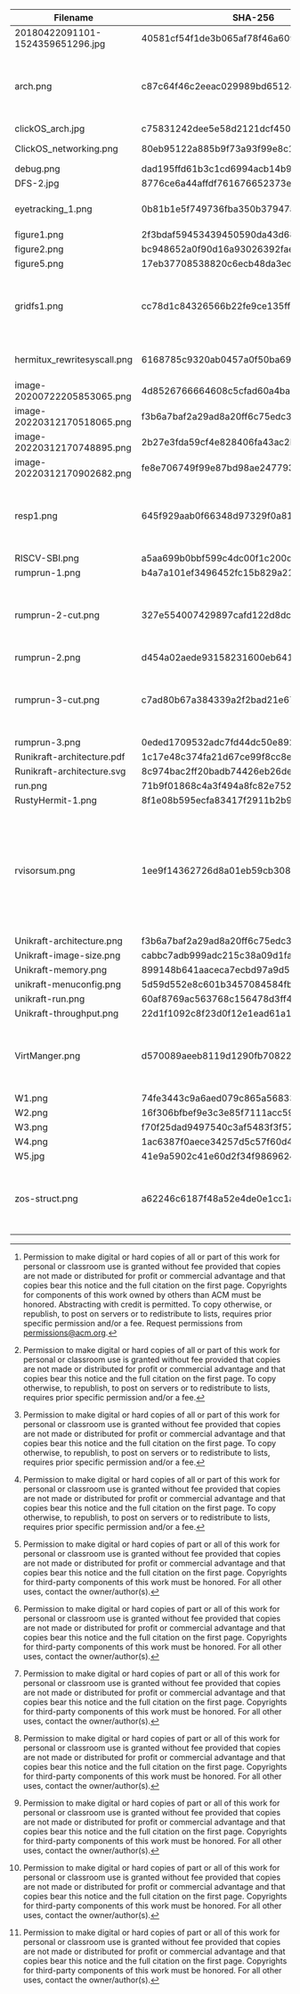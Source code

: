 | Filename                         | SHA-256                                  | Source                                                       | License                                                      | Note                |
| -------------------------------- | ---------------------------------------- | ------------------------------------------------------------ | ------------------------------------------------------------ | ------------------- |
| 20180422091101-1524359651296.jpg | 40581cf54f1de3b065af78f46a609af4f347e07f | https://github.com/OSH-2018/X-Doudou/blob/abffb138b2ffd231db58170ed986bc2764f45cd5/feasibility-report/images/20180422091101-1524359651296.jpg | property                                                     |                     |
| arch.png                         | c87c64f46c2eeac029989bd65124cd9740537c1c | https://github.com/OSH-2020/x-chital/blob/c55164959ee9910cdc13d5b7d4e40d642503ec18/docs/conclusion/assets/arch.png | a simple combination of graphics and texts, public domain    |                     |
| clickOS_arch.jpg                 | c75831242dee5e58d2121dcf45096d0d0be4f6a0 | http://cnp.neclab.eu/projects/clickos/clickos-workshop.pdf   | [^2]                                                         |                     |
| ClickOS_networking.png           | 80eb95122a885b9f73a93f99e8c13b86074a9eda | http://cnp.neclab.eu/projects/clickos/clickos.pdf            | open access                                                  |                     |
| debug.png                        | dad195ffd61b3c1cd6994acb14b9223bba108600 | our own work                                                 | CC-BY-4.0                                                    |                     |
| DFS-2.jpg                        | 8776ce6a44affdf761676652373e3072ec43ba13 | https://github.com/OSH-2020/GDBFS/blob/9b60489ce61feed02b7e3139bdc3156a3f0d2e7c/image/image-20200720162849629.png | property                                                     |                     |
| eyetracking_1.png                | 0b81b1e5f749736fba350b37947a026ba7a34fd9 | unknown                                                      | unknown, probably property                                   |                     |
| figure1.png                      | 2f3bdaf59453439450590da43d683aa5e9ed487f | https://queue.acm.org/detail.cfm?id=2566628                  | [^3]                                                         |                     |
| figure2.png                      | bc948652a0f90d16a93026392fae66ffc5d73184 | https://queue.acm.org/detail.cfm?id=2566628                  | [^3]                                                         |                     |
| figure5.png                      | 17eb37708538820c6ecb48da3eda68784b204a24 | https://queue.acm.org/detail.cfm?id=2566628                  | [^3]                                                         |                     |
| gridfs1.png                      | cc78d1c84326566b22fe9ce135ffe4ea8615b769 | unknown                                                      | a simple combination of graphics and texts, public domain    |                     |
| hermitux_rewritesyscall.png      | 6168785c9320ab0457a0f50ba69dc3b57c2f41ca | https://github.com/OSH-2021/x-unipanic/blob/4125364a1c86cb3dbce1c979af2a75766d45d8a0/docs/final/img/hermitux_rewritesyscall.png | unknown                                                      | not original source |
| image-20200722205853065.png      | 4d8526766664608c5cfad60a4ba208417fbd47d8 | https://github.com/OSH-2020/x-orz/blob/d6add51f64880dc8e0d143322f3ddc30c6e7e56f/docs/files/image-20200722205853065.png | property                                                     |                     |
| image-20220312170518065.png      | f3b6a7baf2a29ad8a20ff6c75edc3e2566af0f27 | https://dl.acm.org/doi/10.1145/3447786.3456248               | [^1]                                                         |                     |
| image-20220312170748895.png      | 2b27e3fda59cf4e828406fa43ac2b598e667aec5 | https://dl.acm.org/doi/10.1145/3447786.3456248               | [^1]                                                         |                     |
| image-20220312170902682.png      | fe8e706749f99e87bd98ae24779385313eafdf80 | https://dl.acm.org/doi/10.1145/3447786.3456248               | [^1]                                                         |                     |
| resp1.png                        | 645f929aab0f66348d97329f0a81c453c4e75495 | Unknown                                                      | a simple combination of graphics and texts, public domain    |                     |
| RISCV-SBI.png                    | a5aa699b0bbf599c4dc00f1c200d27245980814d | https://github.com/riscv-non-isa/riscv-sbi-doc/releases/tag/v1.0.0 | CC-BY-4.0                                                    |                     |
| rumprun-1.png                    | b4a7a101ef3496452fc15b829a217c07d3e84226 | https://pkgsrc.org/pkgsrcCon/2016/rumprun.pdf                | property                                                     |                     |
| rumprun-2-cut.png                | 327e554007429897cafd122d8dcd46e768e4934e | https://pkgsrc.org/pkgsrcCon/2016/rumprun.pdf                | a simple combination of graphics and texts, public domain    |                     |
| rumprun-2.png                    | d454a02aede93158231600eb641c7623cba22fbb | https://pkgsrc.org/pkgsrcCon/2016/rumprun.pdf                | property                                                     |                     |
| rumprun-3-cut.png                | c7ad80b67a384339a2f2bad21e67c9a130ee6018 | https://pkgsrc.org/pkgsrcCon/2016/rumprun.pdf                | a simple combination of graphics and texts, public domain    |                     |
| rumprun-3.png                    | 0eded1709532adc7fd44dc50e892af4f2aa4f6e5 | https://pkgsrc.org/pkgsrcCon/2016/rumprun.pdf                | property                                                     |                     |
| Runikraft-architecture.pdf       | 1c17e48c374fa21d67ce99f8cc8e7611c08b475d | our own work                                                 | CC-BY-4.0                                                    |                     |
| Runikraft-architecture.svg       | 8c974bac2ff20badb74426eb26de5c010703d922 | our own work                                                 | CC-BY-4.0                                                    |                     |
| run.png                          | 71b9f01868c4a3f494a8fc82e75251811392800c | our own work                                                 | CC-BY-4.0                                                    |                     |
| RustyHermit-1.png                | 8f1e08b595ecfa83417f2911b2b9eb11acea51ef | https://rust-osdev.com/showcase/rusty-hermit/                | property                                                     |                     |
| rvisorsum.png                    | 1ee9f14362726d8a01eb59cb308415b38f19105c | https://github.com/OSH-2020/x-chital/blob/c55164959ee9910cdc13d5b7d4e40d642503ec18/docs/conclusion/assets/rvisorsum.png | a combination of three logos of free software and a logo of property software, probably property |                     |
| Unikraft-architecture.png        | f3b6a7baf2a29ad8a20ff6c75edc3e2566af0f27 | https://dl.acm.org/doi/10.1145/3447786.3456248               | [^1]                                                         |                     |
| Unikraft-image-size.png          | cabbc7adb999adc215c38a09d1fa5d52b64a894f | https://dl.acm.org/doi/10.1145/3447786.3456248               | [^1]                                                         |                     |
| Unikraft-memory.png              | 899148b641aaceca7ecbd97a9d5771bd84891355 | https://dl.acm.org/doi/10.1145/3447786.3456248               | [^1]                                                         |                     |
| unikraft-menuconfig.png          | 5d59d552e8c601b3457084584fbae32387f0e589 | our own work                                                 | CC-BY-4.0                                                    |                     |
| unikraft-run.png                 | 60af8769ac563768c156478d3ff456ccef108f80 | our own work                                                 | CC-BY-4.0                                                    |                     |
| Unikraft-throughput.png          | 22d1f1092c8f23d0f12e1ead61a1203dbed04476 | https://dl.acm.org/doi/10.1145/3447786.3456248               | [^1]                                                         |                     |
| VirtManger.png                   | d570089aeeb8119d1290fb70822b2467cd3a27ee | https://github.com/OSH-2021/x-KATA-Unikernel/blob/90a0774b7623f0d6f7148ce208f8d4c8c668a31f/doc/conclusion/files/VirtManger.png | a simple combination of graphics and texts, public domain    |                     |
| W1.png                           | 74fe3443c9a6aed079c865a5683399880127611d | https://github.com/riscv/riscv-isa-manual/releases/download/Priv-v1.12/riscv-privileged-20211203.pdf | CC-BY-4.0                                                    |                     |
| W2.png                           | 16f306bfbef9e3c3e85f7111acc59078d34a181d | https://github.com/riscv/riscv-isa-manual/releases/download/Priv-v1.12/riscv-privileged-20211203.pdf | CC-BY-4.0                                                    |                     |
| W3.png                           | f70f25dad9497540c3af5483f3f57244a5077121 | https://github.com/riscv/riscv-isa-manual/releases/download/Priv-v1.12/riscv-privileged-20211203.pdf | CC-BY-4.0                                                    |                     |
| W4.png                           | 1ac6387f0aece34257d5c57f60d4ef2eb41fa1ca | https://zhuanlan.zhihu.com/p/408197895                       | property                                                     |                     |
| W5.jpg                           | 41e9a5902c41e60d2f34f9869624064f0430c790 | https://zhuanlan.zhihu.com/p/408197895                       | property                                                     |                     |
| zos-struct.png                   | a62246c6187f48a52e4de0e1cc1a7d228f59bca4 | https://github.com/OSH-2018/X-zos/blob/4914925fcd732aca0e377ebb79140116d7057d73/%E6%80%BB%E7%BB%93%E6%8A%A5%E5%91%8A/pictures/struct.png | a simple combination of graphics and texts, public domain    |                     |

[^1]: Permission to make digital or hard copies of part or all of this work for personal or classroom use is granted without fee provided that copies are not made or distributed for profit or commercial advantage and that copies bear this notice and the full citation on the first page. Copyrights for third-party components of this work must be honored. For all other uses, contact the owner/author(s).

[^2]: Permission to make digital or hard copies of all or part of this work for personal or classroom use is granted without fee provided that copies are not made or distributed for profit or commercial advantage and that copies bear this notice and the full citation on the first page. Copyrights for components of this work owned by others than ACM must be honored. Abstracting with credit is permitted. To copy otherwise, or republish, to post on servers or to redistribute to lists, requires prior specific permission and/or a fee. Request permissions from permissions@acm.org.
[^3]: Permission to make digital or hard copies of all or part of this work for personal or classroom use is granted without fee provided that copies are not made or distributed for profit or commercial advantage and that copies bear this notice and the full citation on the first page. To copy otherwise, to republish, to post on servers or to redistribute to lists, requires prior specific permission and/or a fee.

